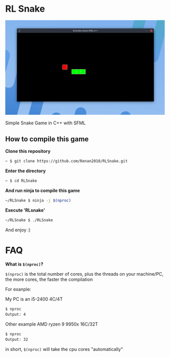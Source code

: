 # RL Snake

<img src="images/RLSnake.png">

Simple Snake Game in C++ with SFML
## How to compile this game
**Clone this repository**
```bash
~ $ git clone https://github.com/Renan2010/RLSnake.git
```
**Enter the directory**
```bash
~ $ cd RLSnake
```
**And run ninja to compile this game**
```bash
~/RLSnake $ ninja -j $(nproc)
```
**Execute 'RLsnake'**
```bash
~/RLSnake $ ./RLSnake
```
And enjoy :)
# FAQ
**What is `$(nproc)`?**

`$(nproc)` is the total number of cores, plus the threads on your machine/PC, the more cores, the faster the compilation

For exanple:

My PC is an i5-2400 4C/4T
```bash
$ nproc
Output: 4
```
Other example AMD ryzen 9 9950x 16C/32T
```bash
$ nproc
Output: 32
```
in short, `$(nproc)` will take the cpu cores "automatically"
